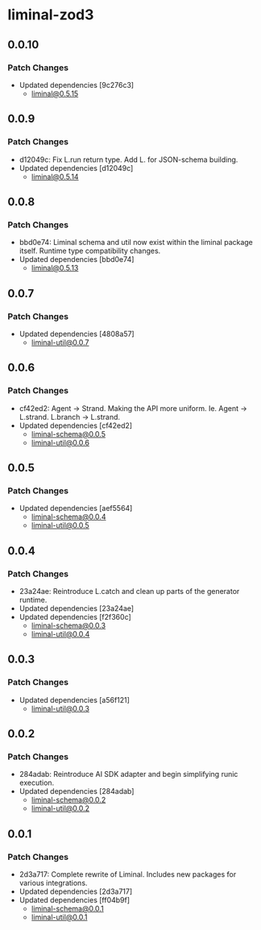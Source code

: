 # liminal-zod3

## 0.0.10

### Patch Changes

- Updated dependencies [9c276c3]
  - liminal@0.5.15

## 0.0.9

### Patch Changes

- d12049c: Fix L.run return type. Add L.<type> for JSON-schema building.
- Updated dependencies [d12049c]
  - liminal@0.5.14

## 0.0.8

### Patch Changes

- bbd0e74: Liminal schema and util now exist within the liminal package itself. Runtime type compatibility changes.
- Updated dependencies [bbd0e74]
  - liminal@0.5.13

## 0.0.7

### Patch Changes

- Updated dependencies [4808a57]
  - liminal-util@0.0.7

## 0.0.6

### Patch Changes

- cf42ed2: Agent -> Strand. Making the API more uniform. Ie. Agent -> L.strand. L.branch -> L.strand.
- Updated dependencies [cf42ed2]
  - liminal-schema@0.0.5
  - liminal-util@0.0.6

## 0.0.5

### Patch Changes

- Updated dependencies [aef5564]
  - liminal-schema@0.0.4
  - liminal-util@0.0.5

## 0.0.4

### Patch Changes

- 23a24ae: Reintroduce L.catch and clean up parts of the generator runtime.
- Updated dependencies [23a24ae]
- Updated dependencies [f2f360c]
  - liminal-schema@0.0.3
  - liminal-util@0.0.4

## 0.0.3

### Patch Changes

- Updated dependencies [a56f121]
  - liminal-util@0.0.3

## 0.0.2

### Patch Changes

- 284adab: Reintroduce AI SDK adapter and begin simplifying runic execution.
- Updated dependencies [284adab]
  - liminal-schema@0.0.2
  - liminal-util@0.0.2

## 0.0.1

### Patch Changes

- 2d3a717: Complete rewrite of Liminal. Includes new packages for various integrations.
- Updated dependencies [2d3a717]
- Updated dependencies [ff04b9f]
  - liminal-schema@0.0.1
  - liminal-util@0.0.1
